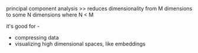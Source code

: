 principal component analysis >> reduces dimensionality from M dimensions to some N dimensions where N < M

it's good for -
- compressing data
- visualizing high dimensional spaces, like embeddings